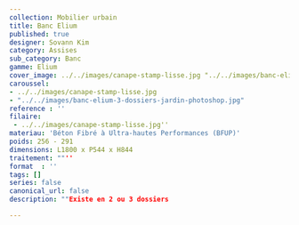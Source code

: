 ```yaml
---
collection: Mobilier urbain
title: Banc Elium
published: true
designer: Sovann Kim
category: Assises
sub_category: Banc
gamme: Elium
cover_image: ../../images/canape-stamp-lisse.jpg "../../images/banc-elium-2-dossiers.jpg"
caroussel: 
- ../../images/canape-stamp-lisse.jpg
- "../../images/banc-elium-3-dossiers-jardin-photoshop.jpg"
reference : ''
filaire: 
 - ../../images/canape-stamp-lisse.jpg''
materiau: 'Béton Fibré à Ultra-hautes Performances (BFUP)'
poids: 256 - 291
dimensions: L1800 x P544 x H844
traitement: ""''
format  : ''
tags: []
series: false
canonical_url: false
description: ""Existe en 2 ou 3 dossiers

---
```

